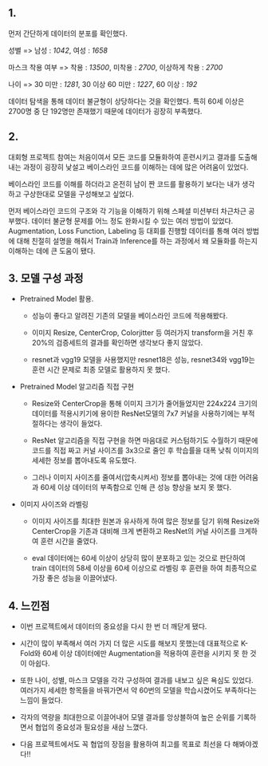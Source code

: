 ## 1.
먼저 간단하게 데이터의 분포를 확인했다.

성별 => 남성 : *1042*, 여성 : *1658*

마스크 착용 여부 => 착용 : *13500*, 미착용 : *2700*, 이상하게 착용 : *2700*

나이 => 30 미만 : *1281*, 30 이상 60 미만 : *1227*, 60 이상 : *192*

데이터 탐색을 통해 데이터 불균형이 상당하다는 것을 확인했다.
특히 60세 이상은 2700명 중 단 192명만 존재했기 때문에 데이터가 굉장히 부족했다.

## 2.
대회형 프로젝트 참여는 처음이여서 모든 코드를 모듈화하여 훈련시키고 결과를 도출해내는 과정이 굉장히 낯설고 베이스라인 코드를 이해하는 데에 많은 어려움이 있었다.


베이스라인 코드를 이해를 하더라고 온전히 남이 짠 코드를 활용하기 보다는 내가 생각하고 구상한대로 모델을 구성해보고 싶었다.


먼저 베이스라인 코드의 구조와 각 기능을 이해하기 위해 스페셜 미션부터 차근차근 공부했다. 데이터 불균형 문제를 어느 정도 완화시킬 수 있는 여러 방법이 있었다.
Augmentation, Loss Function, Labeling 등 대회를 진행할 데이터를 통해 여러 방법에 대해 친절히 설명을 해줘서 Train과 Inference를 하는 과정에서 왜 모듈화를 하는지 이해하는 데에 큰 도움이 됐다.

## 3. 모델 구성 과정
- Pretrained Model 활용.
    - 성능이 좋다고 알려진 기존의 모델을 베이스라인 코드에 적용해봤다.

    - 이미지 Resize, CenterCrop, Colorjitter 등 여러가지 transform을 거친 후 20%의 검증세트의 결과를 확인하면 생각보다 좋지 않았다.

    - resnet과 vgg19 모델을 사용했지만 resnet18은 성능, resnet34와 vgg19는 훈련 시간 문제로 최종 모델로 활용하지 못 했다.

- Pretrained Model 알고리즘 직접 구현
    - Resize와 CenterCrop을 통해 이미지 크기가 줄어들었지만 224x224 크기의 데이터를 적용시키기에 용이한 ResNet모델의 7x7 커널을 사용하기에는 부적절하다는 생각이 들었다.

    - ResNet 알고리즘을 직접 구현을 하면 마음대로 커스텀하기도 수월하기 때문에 코드를 직접 짜고 커널 사이즈를 3x3으로 줄인 후 학습률을 대폭 낮춰 이미지의 세세한 정보를 뽑아내도록 유도했다.

    - 그러나 이미지 사이즈를 줄여서(압축시켜서) 정보를 뽑아내는 것에 대한 어려움과 60세 이상 데이터의 부족함으로 인해 큰 성능 향상을 보지 못 했다.

- 이미지 사이즈와 라벨링
    - 이미지 사이즈를 최대한 원본과 유사하게 하여 많은 정보를 담기 위해 Resize와 CenterCrop을 기존과 대비해 크게 변환하고 ResNet의 커널 사이즈를 크게하여 훈련 시간을 줄였다.

    - eval 데이터에는 60세 이상이 상당히 많이 분포하고 있는 것으로 판단하여 train 데이터의 58세 이상을 60세 이상으로 라벨링 후 훈련을 하여 최종적으로 가장 좋은 성능을 이끌어냈다.

## 4. 느낀점
- 이번 프로젝트에서 데이터의 중요성을 다시 한 번 더 깨닫게 됐다.

- 시간이 많이 부족해서 여러 가지 더 많은 시도를 해보지 못했는데 대표적으로 K-Fold와 60세 이상 데이터에만 Augmentation을 적용하여 훈련을 시키지 못 한 것이 아쉽다.
- 또한 나이, 성별, 마스크 모델을 각각 구성하여 결과를 내보고 싶은 욕심도 있었다. 여러가지 세세한 항목들을 바꿔가면서 약 60번의 모델을 학습시켰어도 부족하다는 느낌이 들었다.

- 각자의 역량을 최대한으로 이끌어내어 모델 결과를 앙상블하여 높은 순위를 기록하면서 협업의 중요성과 필요성을 새삼 느꼈다.

- 다음 프로젝트에서도 꼭 협업의 장점을 활용하여 최고를 목표로 최선을 다 해봐야겠다!!
